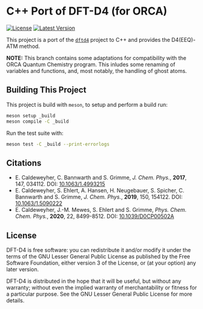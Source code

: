# C++ Port of DFT-D4 (for ORCA)

[![License](https://img.shields.io/github/license/dftd4/cpp-d4)](https://github.com/dftd4/cpp-d4/blob/master/COPYING)
[![Latest Version](https://img.shields.io/github/v/release/dftd4/cpp-d4)](https://github.com/dftd4/cpp-d4/releases/latest)

This project is a port of the [`dftd4`](https://github.com/dftd4/dftd4) project
to C++ and provides the D4(EEQ)-ATM method.

**NOTE:** This branch contains some adaptations for compatibility with the ORCA Quantum Chemistry program. This inludes some renaming of variables and functions, and, most notably, the handling of ghost atoms.

## Building This Project

This project is build with `meson`, to setup and perform a build run:

```bash
meson setup _build
meson compile -C _build
```

Run the test suite with:

```bash
meson test -C _build --print-errorlogs
```

## Citations

- E. Caldeweyher, C. Bannwarth and S. Grimme, _J. Chem. Phys._, **2017**, 147, 034112. DOI: [10.1063/1.4993215](https://dx.doi.org/10.1063/1.4993215)
- E. Caldeweyher, S. Ehlert, A. Hansen, H. Neugebauer, S. Spicher, C. Bannwarth and S. Grimme, _J. Chem. Phys._, **2019**, 150, 154122. DOI: [10.1063/1.5090222](https://dx.doi.org/10.1063/1.5090222)
- E. Caldeweyher, J.-M. Mewes, S. Ehlert and S. Grimme, _Phys. Chem. Chem. Phys._, **2020**, 22, 8499-8512. DOI: [10.1039/D0CP00502A](https://doi.org/10.1039/D0CP00502A)

## License

DFT-D4 is free software: you can redistribute it and/or modify it under
the terms of the GNU Lesser General Public License as published by
the Free Software Foundation, either version 3 of the License, or
(at your option) any later version.

DFT-D4 is distributed in the hope that it will be useful,
but without any warranty; without even the implied warranty of
merchantability or fitness for a particular purpose. See the
GNU Lesser General Public License for more details.
